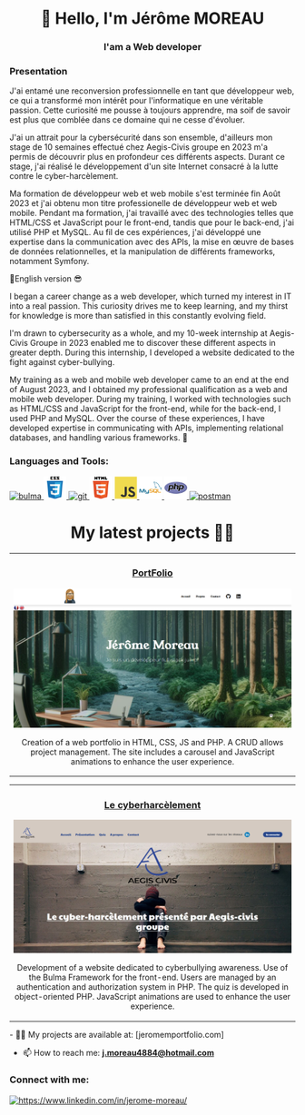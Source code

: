 <h1 align="center">👋 Hello, I'm Jérôme MOREAU</h1>
<h3 align="center">I'am a Web developer</h3>

<h3 align="left">Presentation</h3>
  <p align="left">
      J'ai entamé une reconversion professionnelle en tant que développeur web, ce qui a transformé mon intérêt pour l'informatique en une véritable passion. Cette curiosité me pousse à toujours apprendre, ma soif de savoir est plus que comblée dans ce domaine qui ne cesse d'évoluer. 
  
  J'ai un attrait pour la cybersécurité dans son ensemble, d'ailleurs mon stage de 10 semaines effectué chez Aegis-Civis groupe en 2023 m'a permis de découvrir plus en profondeur ces différents aspects. Durant ce stage, j'ai réalisé le développement d'un site Internet consacré à la lutte contre le cyber-harcèlement.
  
  Ma formation de développeur web et web mobile s'est terminée fin Août 2023 et j'ai obtenu mon titre professionelle de développeur web et web mobile. 
  Pendant ma formation, j'ai travaillé avec des technologies telles que HTML/CSS et JavaScript pour le front-end, tandis que pour le back-end, j'ai utilisé PHP et MySQL. Au fil de ces expériences, j'ai développé une expertise dans la communication avec des APIs, la mise en œuvre de bases de données relationnelles, et la manipulation de différents frameworks, notamment Symfony.
  
  
  👋English version 😎
  
  I began a career change as a web developer, which turned my interest in IT into a real passion. This curiosity drives me to keep learning, and my thirst for knowledge is more than satisfied in this constantly evolving field. 
  
  I'm drawn to cybersecurity as a whole, and my 10-week internship at Aegis-Civis Groupe in 2023 enabled me to discover these different aspects in greater depth. During this internship, I developed a website dedicated to the fight against cyber-bullying.
  
  My training as a web and mobile web developer came to an end at the end of August 2023, and I obtained my professional qualification as a web and mobile web developer. 
  During my training, I worked with technologies such as HTML/CSS and JavaScript for the front-end, while for the back-end, I used PHP and MySQL. Over the course of these experiences, I have developed expertise in communicating with APIs, implementing relational databases, and handling various frameworks. 👋
  
   
</p>
<h3 align="left">Languages and Tools:</h3>
<p align="left"> <a href="" target="_blank" rel="noreferrer"> </a> <a href="https://bulma.io/" target="_blank" rel="noreferrer"> <img src="https://raw.githubusercontent.com/gilbarbara/logos/804dc257b59e144eaca5bc6ffd16949752c6f789/logos/bulma.svg(https://cdn.worldvectorlogo.com/logos/next-js.svg)" alt="bulma" width="40" height="40"/> </a> <a href="https://www.w3schools.com/css/" target="_blank" rel="noreferrer"> <img src="https://raw.githubusercontent.com/devicons/devicon/master/icons/css3/css3-original-wordmark.svg" alt="css3" width="40" height="40"/> </a> <a href="https://git-scm.com/" target="_blank" rel="noreferrer"> <img src="https://www.vectorlogo.zone/logos/git-scm/git-scm-icon.svg" alt="git" width="40" height="40"/> </a> <a href="https://www.w3.org/html/" target="_blank" rel="noreferrer"> <img src="https://raw.githubusercontent.com/devicons/devicon/master/icons/html5/html5-original-wordmark.svg" alt="html5" width="40" height="40"/> </a> <a href="https://developer.mozilla.org/en-US/docs/Web/JavaScript" target="_blank" rel="noreferrer"> <img src="https://raw.githubusercontent.com/devicons/devicon/master/icons/javascript/javascript-original.svg" alt="javascript" width="40" height="40"/> </a> <a href="https://www.mysql.com/" target="_blank" rel="noreferrer"> <img src="https://raw.githubusercontent.com/devicons/devicon/master/icons/mysql/mysql-original-wordmark.svg" alt="mysql" width="40" height="40"/> </a> <a href="https://www.php.net" target="_blank" rel="noreferrer"> <img src="https://raw.githubusercontent.com/devicons/devicon/master/icons/php/php-original.svg" alt="php" width="40" height="40"/> </a> <a href="https://postman.com" target="_blank" rel="noreferrer"> <img src="https://www.vectorlogo.zone/logos/getpostman/getpostman-icon.svg" alt="postman" width="40" height="40"/> </a> </p>


<h1 align="center">My latest projects 👨‍💻</h1>
<div align="center">
  <table>
        <tr>
            <td width="50%"; height="100%"; margin-top="1px">
                <h3 align="center">
                    <a href="https://jeromemportfolio.com/" target="_blank" rel="noreferrer">PortFolio</a>
                </h3>
                <p align="center">
                    <a href="https://jeromemportfolio.com/" target="_blank" rel="noreferrer"> <img src="/assets/Screen-portfolio.png" alt="portfolio"/> </a>
                    <p align="center">
                       Creation of a web portfolio in HTML, CSS, JS and PHP. A CRUD allows project management. The site includes a carousel and JavaScript animations to enhance the user experience.
                    </p>
            </td>
        </tr>
  </table>
  <table>
        <tr>
            <td width="50%"; height="100%" >
                <h3 align="center">
                    <a href="https://lecyberharcelement.fr/" target="_blank" rel="noreferrer">Le cyberharcèlement</a>
                </h3>
                <p align="center">
                    <a href="https://lecyberharcelement.fr/" target="_blank" rel="noreferrer"> <img src="/assets/Screen-accueil-cyberH.png" alt="cyberharcelement"/> </a>
                    <p align="center">
                        Development of a website dedicated to cyberbullying awareness. Use of the Bulma Framework for the front-end. Users are managed by an authentication and authorization system in PHP. The quiz                         is developed in object-oriented PHP. JavaScript animations are used to enhance the user experience.
                    </p>
            </td>
        </tr>
  </table>
</div>

<div align="left">
  - 👨‍💻 My projects are available at: [jeromemportfolio.com]
  

  - 📫 How to reach me: **j.moreau4884@hotmail.com**
</div>

<h3 align="left">Connect with me:</h3>
<p align="left">
<a href="https://linkedin.com/in/https://www.linkedin.com/in/jerome-moreau/" target="blank"><img align="center" src="https://raw.githubusercontent.com/rahuldkjain/github-profile-readme-generator/master/src/images/icons/Social/linked-in-alt.svg" alt="https://www.linkedin.com/in/jerome-moreau/" height="30" width="40" /></a>
</p>
